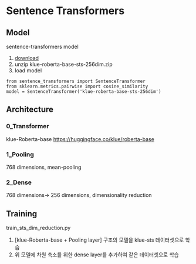 # Sentence Transformers


## Model

sentence-transformers model 
1. [download](https://drive.google.com/file/d/13iNZAp1CR125WxOkO11bPAmk9Y8izs_q/view?usp=sharing)
2. unzip klue-roberta-base-sts-256dim.zip
3. load model
```
from sentence_transformers import SentenceTransformer
from sklearn.metrics.pairwise import cosine_similarity
model = SentenceTransformer('klue-roberta-base-sts-256dim')
```

## Architecture

### 0_Transformer

klue-Roberta-base https://huggingface.co/klue/roberta-base

### 1_Pooling

768 dimensions, mean-pooling 

### 2_Dense

768 dimensions-> 256 dimensions, dimensionality reduction

## Training

train_sts_dim_reduction.py

1. [klue-Roberta-base + Pooling layer] 구조의 모델을 klue-sts 데이터셋으로 학습
2. 위 모델에 차원 축소를 위한 dense layer를 추가하여 같은 데이터셋으로 학습


